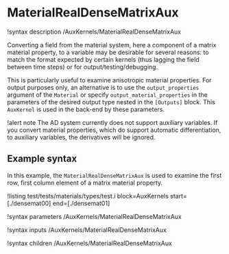 # MaterialRealDenseMatrixAux

!syntax description /AuxKernels/MaterialRealDenseMatrixAux

Converting a field from the material system, here a component of a matrix material property,
to a variable may be desirable for several reasons: to match the format expected by certain
kernels (thus lagging the field between time steps) or for output/testing/debugging.

This is particularly useful to examine anisotropic material properties. For output
purposes only, an alternative is to use the `output_properties` argument of the `Material`
or specify `output_material_properties` in the parameters of the desired output type nested in
the `[Outputs]` block. This `AuxKernel` is used in the back-end by these parameters.

!alert note
The AD system currently does not support auxiliary variables. If you convert material properties, which
do support automatic differentiation, to auxiliary variables, the derivatives will be ignored.

## Example syntax

In this example, the `MaterialRealDenseMatrixAux` is used to examine the first row, first column element of
a matrix material property.

!listing test/tests/materials/types/test.i block=AuxKernels start=[./densemat00] end=[./densemat01]

!syntax parameters /AuxKernels/MaterialRealDenseMatrixAux

!syntax inputs /AuxKernels/MaterialRealDenseMatrixAux

!syntax children /AuxKernels/MaterialRealDenseMatrixAux
